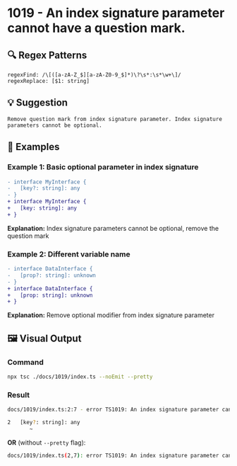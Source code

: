 # 1019 - An index signature parameter cannot have a question mark.

## 🔍 Regex Patterns
```regex
regexFind: /\[([a-zA-Z_$][a-zA-Z0-9_$]*)\?\s*:\s*\w+\]/
regexReplace: [$1: string]
```

## 💡 Suggestion
```text
Remove question mark from index signature parameter. Index signature parameters cannot be optional.
```

## 📝 Examples

### Example 1: Basic optional parameter in index signature
```diff
- interface MyInterface {
-   [key?: string]: any
- }
+ interface MyInterface {
+   [key: string]: any
+ }
```

**Explanation:** Index signature parameters cannot be optional, remove the question mark

### Example 2: Different variable name
```diff
- interface DataInterface {
-   [prop?: string]: unknown
- }
+ interface DataInterface {
+   [prop: string]: unknown
+ }
```

**Explanation:** Remove optional modifier from index signature parameter

## 🖼️ Visual Output
### Command
```bash
npx tsc ./docs/1019/index.ts --noEmit --pretty
```

### Result
```bash
docs/1019/index.ts:2:7 - error TS1019: An index signature parameter cannot have a question mark.

2   [key?: string]: any
       ~
```

**OR** (without `--pretty` flag):

```bash
docs/1019/index.ts(2,7): error TS1019: An index signature parameter cannot have a question mark.
```
